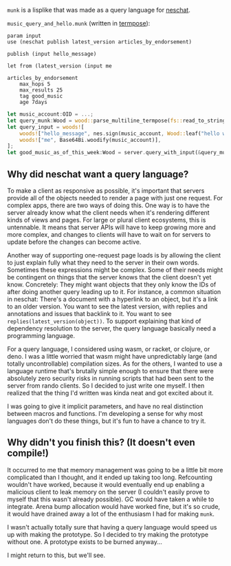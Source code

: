 `munk` is a lisplike that was made as a query language for [neschat](https://github.com/dream-shrine/neschat/).

`music_query_and_hello.munk` (written in [termpose](https://github.com/makoConstruct/termpose)):
```
param input
use (neschat publish latest_version articles_by_endorsement)

publish (input hello_message)

let from (latest_version (input me

articles_by_endorsement 
    max_hops 5
    max_results 25
    tag good_music
    age 7days
```

```rust
let music_account:OID = ...;
let query_munk:Wood = wood::parse_multiline_termpose(fs::read_to_string("music_query_and_hello.munk")?)?;
let query_input = woods![
    woods!["hello_message", nes.sign(music_account, Wood::leaf("hello world".into()))],
    woods!["me", Base64Bi.woodify(music_account)],
];
let good_music_as_of_this_week:Wood = server.query_with_input(&query_munk, &query_input).await;
```

## Why did neschat want a query language?

To make a client as responsive as possible, it's important that servers provide all of the objects needed to render a page with just one request. For complex apps, there are two ways of doing this. One way is to have the server already know what the client needs when it's rendering different kinds of views and pages. For large or plural client ecosystems, this is untennable. It means that server APIs will have to keep growing more and more complex, and changes to clients will have to wait on for servers to update before the changes can become active.

Another way of supporting one-request page loads is by allowing the client to just explain fully what they need to the server in their own words. Sometimes these expressions might be complex. Some of their needs might be contingent on things that the server knows that the client doesn't yet know. Concretely: They might want objects that they only know the IDs of after doing another query leading up to it. For instance, a common situation in neschat: There's a document with a hyperlink to an object, but it's a link to an older version. You want to see the latest version, with replies and annotations and issues that backlink to it. You want to see `replies(latest_version(object))`. To support explaining that kind of dependency resolution to the server, the query language basically need a programming language.

For a query language, I considered using wasm, or racket, or clojure, or deno. I was a little worried that wasm might have unpredictably large (and totally uncontrollable) compilation sizes. As for the others, I wanted to use a language runtime that's brutally simple enough to ensure that there were absolutely zero security risks in running scripts that had been sent to the server from rando clients. So I decided to just write one myself. I then realized that the thing I'd written was kinda neat and got excited about it.

I was going to give it implicit parameters, and have no real distinction between macros and functions. I'm developing a sense for why most languages don't do these things, but it's fun to have a chance to try it.

## Why didn't you finish this? (It doesn't even compile!)

It occurred to me that memory management was going to be a little bit more complicated than I thought, and it ended up taking too long. Refcounting wouldn't have worked, because it would eventually end up enabling a malicious client to leak memory on the server (I couldn't easily prove to myself that this wasn't already possible). GC would have taken a while to integrate. Arena bump allocation would have worked fine, but it's so crude, it would have drained away a lot of the enthusiasm I had for making `munk`.

I wasn't actually totally sure that having a query language would speed us up with making the prototype. So I decided to try making the prototype without one. A prototype exists to be burned anyway...

I might return to this, but we'll see.